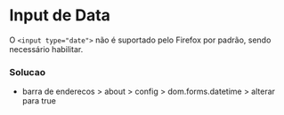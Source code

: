 # Input de Data
O `<input type="date">` não é suportado pelo Firefox por padrão, sendo necessário habilitar. 

### Solucao
- barra de enderecos > about > config > dom.forms.datetime > alterar para true
